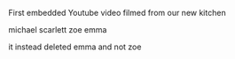 First embedded Youtube video filmed from our new kitchen

michael
scarlett
zoe
emma

it instead deleted emma and not zoe